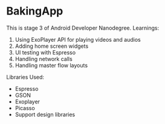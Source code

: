# BakingApp

This is stage 3 of Android Developer Nanodegree. 
Learnings:

1. Using ExoPlayer API for playing videos and audios
2. Adding home screen widgets
3. UI testing with Espresso
4. Handling network calls 
5. Handling master flow layouts

Libraries Used:
* Espresso
* GSON
* Exoplayer
* Picasso
* Support design libraries
